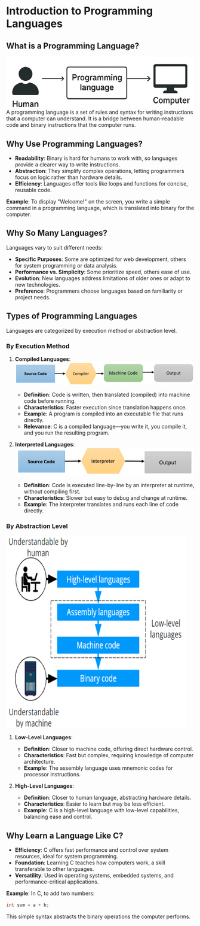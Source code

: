 # Introduction to Programming Languages

## What is a Programming Language?

![Programming language](https://github.com/nirajan10/C-notes/blob/main/images/programming-language.png?raw=true)
A programming language is a set of rules and syntax for writing instructions that a computer can understand. It is a bridge between human-readable code and binary instructions that the computer runs.

## Why Use Programming Languages?

- **Readability**: Binary is hard for humans to work with, so languages provide a clearer way to write instructions.
- **Abstraction**: They simplify complex operations, letting programmers focus on logic rather than hardware details.
- **Efficiency**: Languages offer tools like loops and functions for concise, reusable code.

**Example**: To display "Welcome!" on the screen, you write a simple command in a programming language, which is translated into binary for the computer.

## Why So Many Languages?

Languages vary to suit different needs:

- **Specific Purposes**: Some are optimized for web development, others for system programming or data analysis.
- **Performance vs. Simplicity**: Some prioritize speed, others ease of use.
- **Evolution**: New languages address limitations of older ones or adapt to new technologies.
- **Preference**: Programmers choose languages based on familiarity or project needs.

## Types of Programming Languages

Languages are categorized by execution method or abstraction level.

### By Execution Method

1. **Compiled Languages**:
![Compiler](https://github.com/nirajan10/C-notes/blob/main/images/compiler.png?raw=true)
      - **Definition**: Code is written, then translated (compiled) into machine code before running.
      - **Characteristics**: Faster execution since translation happens once.
      - **Example**: A program is compiled into an executable file that runs directly.
      - **Relevance**: C is a compiled language—you write it, you compile it, and you run the resulting program.

2. **Interpreted Languages**:
![Interpreter](https://github.com/nirajan10/C-notes/blob/main/images/interpreter.png?raw=true)
      - **Definition**: Code is executed line-by-line by an interpreter at runtime, without compiling first.
      - **Characteristics**: Slower but easy to debug and change at runtime.
      - **Example**: The interpreter translates and runs each line of code directly.

### By Abstraction Level

![Language level](https://github.com/nirajan10/C-notes/blob/main/images/language-level.png?raw=true)

1. **Low-Level Languages**:
      - **Definition**: Closer to machine code, offering direct hardware control.
      - **Characteristics**: Fast but complex, requiring knowledge of computer architecture.
      - **Example**: The assembly language uses mnemonic codes for processor instructions.

2. **High-Level Languages**:
      - **Definition**: Closer to human language, abstracting hardware details.
      - **Characteristics**: Easier to learn but may be less efficient.
      - **Example**: C is a high-level language with low-level capabilities, balancing ease and control.

## Why Learn a Language Like C?

- **Efficiency**: C offers fast performance and control over system resources, ideal for system programming.
- **Foundation**: Learning C teaches how computers work, a skill transferable to other languages.
- **Versatility**: Used in operating systems, embedded systems, and performance-critical applications.

**Example**: In C, to add two numbers:

```c
int sum = a + b;
```

This simple syntax abstracts the binary operations the computer performs.
